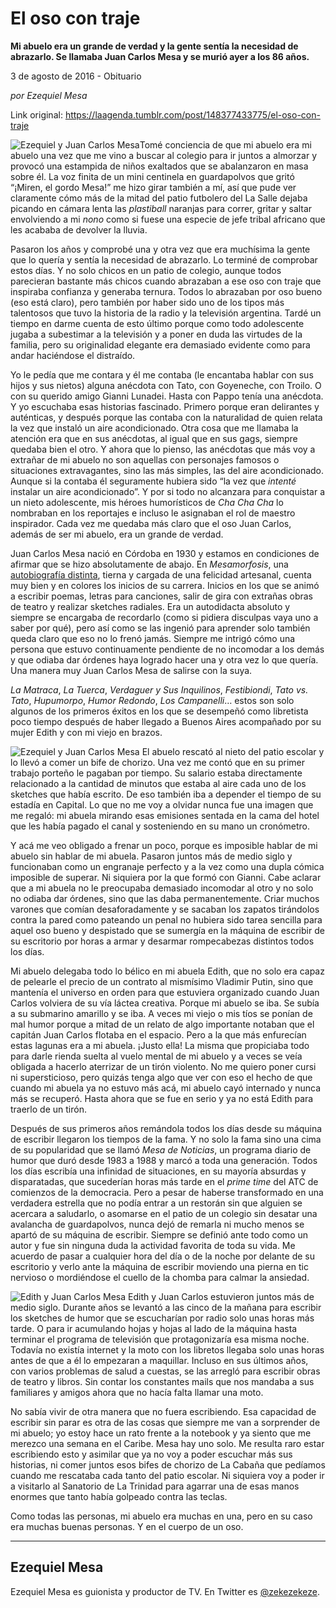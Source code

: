 # El oso con traje

**Mi abuelo era un grande de verdad y la gente sentía la necesidad de abrazarlo. Se llamaba Juan Carlos Mesa y se murió ayer a los 86 años.**

3 de agosto de 2016 - Obituario

_por Ezequiel Mesa_

Link original: https://laagenda.tumblr.com/post/148377433775/el-oso-con-traje

![Ezequiel y Juan Carlos Mesa](https://64.media.tumblr.com/a5f1bcddcba41ab1d38835463cf68630/tumblr_inline_pjzrr2vHx41t6q87u_500.jpg)Tomé conciencia de que mi abuelo era mi abuelo una vez que me vino a buscar al colegio para ir juntos a almorzar y provocó una estampida de niños exaltados que se abalanzaron en masa sobre él. La voz finita de un mini centinela en guardapolvos que gritó “¡Miren, el gordo Mesa!” me hizo girar también a mí, así que pude ver claramente cómo más de la mitad del patio futbolero del La Salle dejaba picando en cámara lenta las *plastiball* naranjas para correr, gritar y saltar envolviendo a mi *nono* como si fuese una especie de jefe tribal africano que les acababa de devolver la lluvia.

Pasaron los años y comprobé una y otra vez que era muchísima la gente que lo quería y sentía la necesidad de abrazarlo. Lo terminé de comprobar estos días. Y no solo chicos en un patio de colegio, aunque todos parecieran bastante más chicos cuando abrazaban a ese oso con traje que inspiraba confianza y generaba ternura. Todos lo abrazaban por oso bueno (eso está claro), pero también por haber sido uno de los tipos más talentosos que tuvo la historia de la radio y la televisión argentina. Tardé un tiempo en darme cuenta de esto último porque como todo adolescente jugaba a subestimar a la televisión y a poner en duda las virtudes de la familia, pero su originalidad elegante era demasiado evidente como para andar haciéndose el distraído.

Yo le pedía que me contara y él me contaba (le encantaba hablar con sus hijos y sus nietos) alguna anécdota con Tato, con Goyeneche, con Troilo. O con su querido amigo Gianni Lunadei. Hasta con Pappo tenía una anécdota. Y yo escuchaba esas historias fascinado. Primero porque eran delirantes y auténticas, y después porque las contaba con la naturalidad de quien relata la vez que instaló un aire acondicionado. Otra cosa que me llamaba la atención era que en sus anécdotas, al igual que en sus gags, siempre quedaba bien el otro. Y ahora que lo pienso, las anécdotas que más voy a extrañar de mi abuelo no son aquellas con personajes famosos o situaciones extravagantes, sino las más simples, las del aire acondicionado. Aunque si la contaba él seguramente hubiera sido “la vez que *intenté* instalar un aire acondicionado”. Y por si todo no alcanzara para conquistar a un nieto adolescente, mis héroes humorísticos de *Cha Cha Cha* lo nombraban en los reportajes e incluso le asignaban el rol de maestro inspirador. Cada vez me quedaba más claro que el oso Juan Carlos, además de ser mi abuelo, era un grande de verdad.

Juan Carlos Mesa nació en Córdoba en 1930 y estamos en condiciones de afirmar que se hizo absolutamente de abajo. En *Mesamorfosis*, una [autobiografía distinta](http://laagenda.buenosaires.gob.ar/post/126395038185/la-fortaleza-de-las-viudas), tierna y cargada de una felicidad artesanal, cuenta muy bien y en colores los inicios de su carrera. Inicios en los que se animó a escribir poemas, letras para canciones, salir de gira con extrañas obras de teatro y realizar sketches radiales. Era un autodidacta absoluto y siempre se encargaba de recordarlo (como si pidiera disculpas vaya uno a saber por qué), pero así como se las ingenió para aprender solo también queda claro que eso no lo frenó jamás. Siempre me intrigó cómo una persona que estuvo continuamente pendiente de no incomodar a los demás y que odiaba dar órdenes haya logrado hacer una y otra vez lo que quería. Una manera muy Juan Carlos Mesa de salirse con la suya.

*La Matraca*, *La Tuerca*, *Verdaguer y Sus Inquilinos*, *Festibiondi*, *Tato vs. Tato*, *Hupumorpo*, *Humor Redondo*, *Los Campanelli*… estos son solo algunos de los primeros éxitos en los que se desempeñó como libretista poco tiempo después de haber llegado a Buenos Aires acompañado por su mujer Edith y con mi viejo en brazos.

![Ezequiel y Juan Carlos Mesa](https://64.media.tumblr.com/a5f1bcddcba41ab1d38835463cf68630/tumblr_inline_pjzrr2vHx41t6q87u_500.jpg) El abuelo rescató al nieto del patio escolar y lo llevó a comer un bife de chorizo. Una vez me contó que en su primer trabajo porteño le pagaban por tiempo. Su salario estaba directamente relacionado a la cantidad de minutos que estaba al aire cada uno de los sketches que había escrito. De eso también iba a depender el tiempo de su estadía en Capital. Lo que no me voy a olvidar nunca fue una imagen que me regaló: mi abuela mirando esas emisiones sentada en la cama del hotel que les había pagado el canal y sosteniendo en su mano un cronómetro.

Y acá me veo obligado a frenar un poco, porque es imposible hablar de mi abuelo sin hablar de mi abuela. Pasaron juntos más de medio siglo y funcionaban como un engranaje perfecto y a la vez como una dupla cómica imposible de superar. Ni siquiera por la que formó con Gianni. Cabe aclarar que a mi abuela no le preocupaba demasiado incomodar al otro y no solo no odiaba dar órdenes, sino que las daba permanentemente. Criar muchos varones que comían desaforadamente y se sacaban los zapatos tirándolos contra la pared como pateando un penal no hubiera sido tarea sencilla para aquel oso bueno y despistado que se sumergía en la máquina de escribir de su escritorio por horas a armar y desarmar rompecabezas distintos todos los días.

Mi abuelo delegaba todo lo bélico en mi abuela Edith, que no solo era capaz de pelearle el precio de un contrato al mismísimo Vladimir Putin, sino que mantenía el universo en orden para que estuviera organizado cuando Juan Carlos volviera de su vía láctea creativa. Porque mi abuelo se iba. Se subía a su submarino amarillo y se iba. A veces mi viejo o mis tíos se ponían de mal humor porque a mitad de un relato de algo importante notaban que el capitán Juan Carlos flotaba en el espacio. Pero a la que más enfurecían estas lagunas era a mi abuela. ¡Justo ella! La misma que propiciaba todo para darle rienda suelta al vuelo mental de mi abuelo y a veces se veía obligada a hacerlo aterrizar de un tirón violento. No me quiero poner cursi ni supersticioso, pero quizás tenga algo que ver con eso el hecho de que cuando mi abuela ya no estuvo más acá, mi abuelo cayó internado y nunca más se recuperó. Hasta ahora que se fue en serio y ya no está Edith para traerlo de un tirón.

Después de sus primeros años remándola todos los días desde su máquina de escribir llegaron los tiempos de la fama. Y no solo la fama sino una cima de su popularidad que se llamó *Mesa de Noticias*, un programa diario de humor que duró desde 1983 a 1988 y marcó a toda una generación. Todos los días escribía una infinidad de situaciones, en su mayoría absurdas y disparatadas, que sucederían horas más tarde en el *prime time* del ATC de comienzos de la democracia. Pero a pesar de haberse transformado en una verdadera estrella que no podía entrar a un restorán sin que alguien se acercara a saludarlo, o asomarse en el patio de un colegio sin desatar una avalancha de guardapolvos, nunca dejó de remarla ni mucho menos se apartó de su máquina de escribir. Siempre se definió ante todo como un autor y fue sin ninguna duda la actividad favorita de toda su vida. Me acuerdo de pasar a cualquier hora del día o de la noche por delante de su escritorio y verlo ante la máquina de escribir moviendo una pierna en tic nervioso o mordiéndose el cuello de la chomba para calmar la ansiedad.

![Edith y Juan Carlos Mesa](https://64.media.tumblr.com/9b91bea09dc68716377cebc3899429fa/tumblr_inline_pjzrr3DZ7N1t6q87u_500.jpg) Edith y Juan Carlos estuvieron juntos más de medio siglo. Durante años se levantó a las cinco de la mañana para escribir los sketches de humor que se escucharían por radio solo unas horas más tarde. O para ir acumulando hojas y hojas al lado de la máquina hasta terminar el programa de televisión que protagonizaría esa misma noche. Todavía no existía internet y la moto con los libretos llegaba solo unas horas antes de que a él lo empezaran a maquillar. Incluso en sus últimos años, con varios problemas de salud a cuestas, se las arregló para escribir obras de teatro y libros. Sin contar los constantes mails que nos mandaba a sus familiares y amigos ahora que no hacía falta llamar una moto.

No sabía vivir de otra manera que no fuera escribiendo. Esa capacidad de escribir sin parar es otra de las cosas que siempre me van a sorprender de mi abuelo; yo estoy hace un rato frente a la notebook y ya siento que me merezco una semana en el Caribe. Mesa hay uno solo. Me resulta raro estar escribiendo esto y asimilar que ya no voy a poder escuchar más sus historias, ni comer juntos esos bifes de chorizo de La Cabaña que pedíamos cuando me rescataba cada tanto del patio escolar. Ni siquiera voy a poder ir a visitarlo al Sanatorio de La Trinidad para agarrar una de esas manos enormes que tanto había golpeado contra las teclas.

Como todas las personas, mi abuelo era muchas en una, pero en su caso era muchas buenas personas. Y en el cuerpo de un oso.

  




---

 Ezequiel Mesa
--------------

 Ezequiel Mesa es guionista y productor de TV. En Twitter es [@zekezekeze](https://twitter.com/zekezekeze). 


